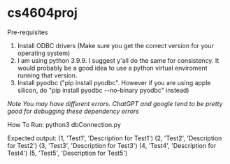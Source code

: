 # cs4604proj

Pre-requisites

1) Install  ODBC drivers (Make sure you get the correct version for your operating system)
2) I am using python 3.9.9. I suggest y'all do the same for consistency. It would probably be a good idea to use a python virtual enviroment running that version.
3) Install pyodbc ("pip install pyodbc". However if you are using apple silicon, do "pip install pyodbc --no-binary pyodbc" instead)

*Note*
*You may have different errors. ChatGPT and google tend to be pretty good for debugging these dependency errors*

How To Run: python3 dbConnection.py

Expected output:
(1, 'Test1', 'Description for Test1')
(2, 'Test2', 'Description for Test2')
(3, 'Test3', 'Description for Test3')
(4, 'Test4', 'Description for Test4')
(5, 'Test5', 'Description for Test5')

